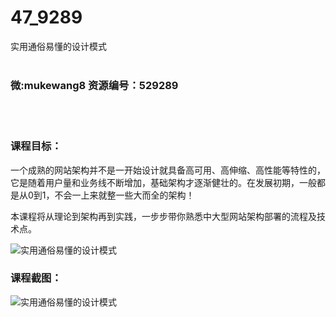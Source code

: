 # 47_9289
实用通俗易懂的设计模式
<br/></br>
<h3>微:mukewang8 资源编号：529289</h3>
<br/></br>
<h3>课程目标：</h3>
<p>一个成熟的网站架构并不是一开始设计就具备高可用、高伸缩、高性能等特性的，它是随着用户量和业务线不断增加，基础架构才逐渐健壮的。在发展初期，一般都是从0到1，不会一上来就整一些大而全的架构！</p>
<p>本课程将从理论到架构再到实践，一步步带你熟悉中大型网站架构部署的流程及技术点。</p>
<p><img src="https://www.ko996.com/wp-content/uploads/img/2019/12/356-39-300x205.jpg" alt="实用通俗易懂的设计模式"></p>
<h3>课程截图：</h3>
<p><img src="https://www.ko996.com/wp-content/uploads/img/2019/12/11111-40.jpg" alt="实用通俗易懂的设计模式"></p>
<p>&nbsp;</p>
